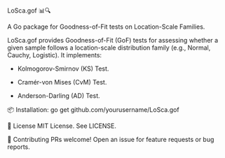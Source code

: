LoSca.gof 📊🔍

A Go package for Goodness-of-Fit tests on Location-Scale Families.

LoSca.gof provides Goodness-of-Fit (GoF) tests for assessing whether a given sample follows a location-scale distribution family (e.g., Normal, Cauchy, Logistic). It implements:

 - Kolmogorov-Smirnov (KS) Test.

 - Cramér-von Mises (CvM) Test.

 - Anderson-Darling (AD) Test.

📦 Installation:
go get github.com/yourusername/LoSca.gof

📜 License
MIT License. See LICENSE.

🤝 Contributing
PRs welcome! Open an issue for feature requests or bug reports.
